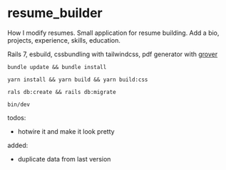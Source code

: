 # resume_builder

How I modify resumes. Small application for resume building. Add a bio, projects, experience, skills, education.

Rails 7, esbuild, cssbundling with tailwindcss, pdf generator with [grover](https://github.com/Studiosity/grover)

`bundle update && bundle install`

`yarn install && yarn build && yarn build:css`

`rals db:create && rails db:migrate`

`bin/dev`

todos:
- hotwire it and make it look pretty

added:
- duplicate data from last version
